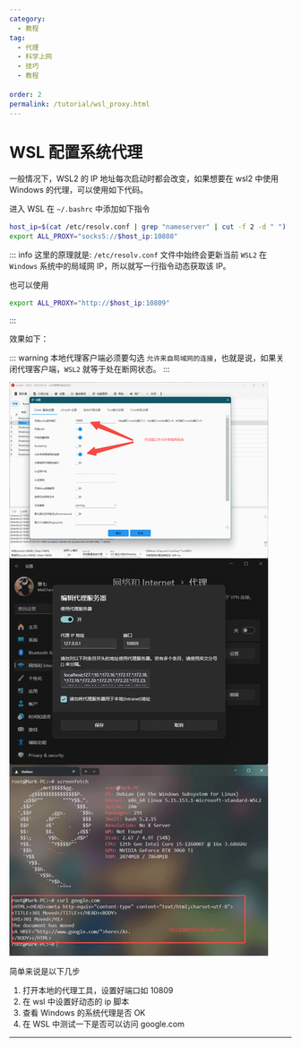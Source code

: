 ```yaml
---
category:
  - 教程
tag:
  - 代理
  - 科学上网
  - 技巧
  - 教程

order: 2
permalink: /tutorial/wsl_proxy.html
---
```


# WSL 配置系统代理

一般情况下，WSL2 的 IP 地址每次启动时都会改变，如果想要在 wsl2 中使用 Windows 的代理，可以使用如下代码。

进入 WSL 在 `~/.bashrc` 中添加如下指令

```bash
host_ip=$(cat /etc/resolv.conf | grep "nameserver" | cut -f 2 -d " ")
export ALL_PROXY="socks5://$host_ip:10808"
```

::: info
这里的原理就是:
`/etc/resolv.conf` 文件中始终会更新当前 `WSL2` 在 `Windows` 系统中的局域网 IP，所以就写一行指令动态获取该 IP。

也可以使用

```bash
export ALL_PROXY="http://$host_ip:10809"
```

:::

效果如下：

::: warning
本地代理客户端必须要勾选 `允许来自局域网的连接`，也就是说，如果关闭代理客户端，`WSL2` 就等于处在断网状态。
:::

![WSL代理设置](./image/wsl_proxy.png)

简单来说是以下几步

1. 打开本地的代理工具，设置好端口如 10809
2. 在 wsl 中设置好动态的 ip 脚本
3. 查看 Windows 的系统代理是否 OK
4. 在 WSL 中测试一下是否可以访问 google.com

---
